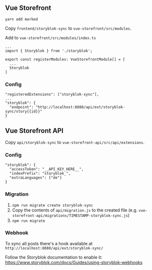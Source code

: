 ## Vue Storefront

`yarn add marked`

Copy `frontend/storyblok-sync` to `vue-storefront/src/modules`.

Add to `vue-storefront/src/modules/index.ts`

```
...
import { Storyblok } from './storyblok';

export const registerModules: VueStorefrontModule[] = [
  ...
  Storyblok
]
```

### Config

```
"registeredExtensions": ["storyblok-sync"],
...
"storyblok": {
  "endpoint": "http://localhost:8080/api/ext/storyblok-sync/story{{id}}"
}
```

## Vue Storefront API

Copy `api/storyblok-sync` to `vue-storefront-api/src/api/extensions`.

### Config

```
"storyblok": {
  "accessToken": "__API_KEY_HERE__",
  "indexPrefix": "storyblok_",
  "extraLanguages": ["de"]
}
```

### Migration
1. `npm run migrate create storyblok-sync`
2. Copy the contents of `api/migration.js` to the created file (e.g. `vue-storefront-api/migrations/TIMESTAMP-storyblok-sync.js`)
3. `npm run migrate`

### Webhook

To sync all posts there's a hook available at `http://localhost:8080/api/ext/storyblok-sync/`

Follow the Storyblok documentation to enable it: https://www.storyblok.com/docs/Guides/using-storyblok-webhooks
